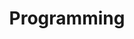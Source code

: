 ---
layout: posts_by_category
categories: programming
title: Programming
permalink: /category/programming
---